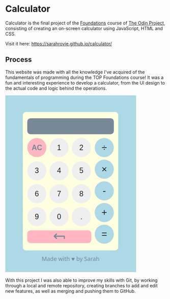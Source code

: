 # Calculator

Calculator is the final project of the [Foundations](https://www.theodinproject.com/lessons/foundations-calculator) course of [The Odin Project](https://github.com/TheOdinProject), consisting of creating an on-screen calculator using JavaScript, HTML and CSS.

Visit it here: https://sarahrovie.github.io/calculator/

## Process

This website was made with all the knowledge I've acquired of the fundamentals of programming during the TOP Foundations course! It was a fun and interesting experience to develop a calculator, from the UI design to the actual code and logic behind the operations.

![Calculator](/img/calculator.png)

With this project I was also able to improve my skills with Git, by working through a local and remote repository, creating branches to add and edit new features, as well as merging and pushing them to GitHub.
